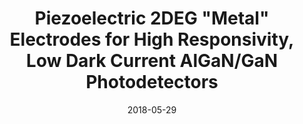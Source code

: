 ---
title: "Piezoelectric 2DEG \"Metal\" Electrodes for High Responsivity, Low Dark Current AlGaN/GaN Photodetectors"
collection: publications
permalink: /publication/2018-05-29-UVPhoto_2
date: 2018-05-29
venue: 'Compound Semiconductor Week 2018'
citation: 'Yalamarthy, A.S., Miller, R.A., <b>Dowling, K.M.</b>, and Senesky, D.G., “Piezoelectric 2DEG &quot;Metal&quot; Electrodes for High Responsivity, Low Dark Current AlGaN/GaN Photodetectors,” In Proceedings of Compound Semiconductor Week (CSW), Boston, MA, 2018.'
category: 'UVPhoto'

---